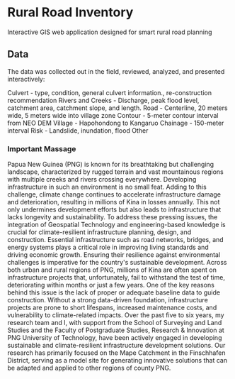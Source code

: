 # Rural Road Inventory

Interactive GIS web application designed for smart rural road planning

## Data

The data was collected out in the field, reviewed, analyzed, and presented interactively:

Culvert -  type, condition, general culvert information., re-construction recommendation
Rivers and Creeks - Discharge, peak flood level, catchment area, catchment slope, and length.
Road -  Centerline, 20 meters wide, 5 meters wide into village zone
Contour - 5-meter contour interval from NEO DEM
Village - Hapohondong to Kangaruo
Chainage - 150-meter interval
Risk - Landslide, inundation, flood
Other

### Important Massage

Papua New Guinea (PNG) is known for its breathtaking but challenging landscape, characterized by rugged terrain and vast mountainous regions with multiple creeks and rivers crossing everywhere. Developing infrastructure in such an environment is no small feat. Adding to this challenge, climate change continues to accelerate infrastructure damage and deterioration, resulting in millions of Kina in losses annually. This not only undermines development efforts but also leads to infrastructure that lacks longevity and sustainability.
To address these pressing issues, the integration of Geospatial Technology and engineering-based knowledge is crucial for climate-resilient infrastructure planning, design, and construction. Essential infrastructure such as road networks, bridges, and energy systems plays a critical role in improving living standards and driving economic growth. Ensuring their resilience against environmental challenges is imperative for the country's sustainable development.
Across both urban and rural regions of PNG, millions of Kina are often spent on infrastructure projects that, unfortunately, fail to withstand the test of time, deteriorating within months or just a few years. One of the key reasons behind this issue is the lack of proper or adequate baseline data to guide construction. Without a strong data-driven foundation, infrastructure projects are prone to short lifespans, increased maintenance costs, and vulnerability to climate-related impacts.
Over the past five to six years, my research team and I, with support from the School of Surveying and Land Studies and the Faculty of Postgraduate Studies, Research & Innovation at PNG University of Technology, have been actively engaged in developing sustainable and climate-resilient infrastructure development solutions. Our research has primarily focused on the Mape Catchment in the Finschhafen District, serving as a model site for generating innovative solutions that can be adapted and applied to other regions of county PNG.
